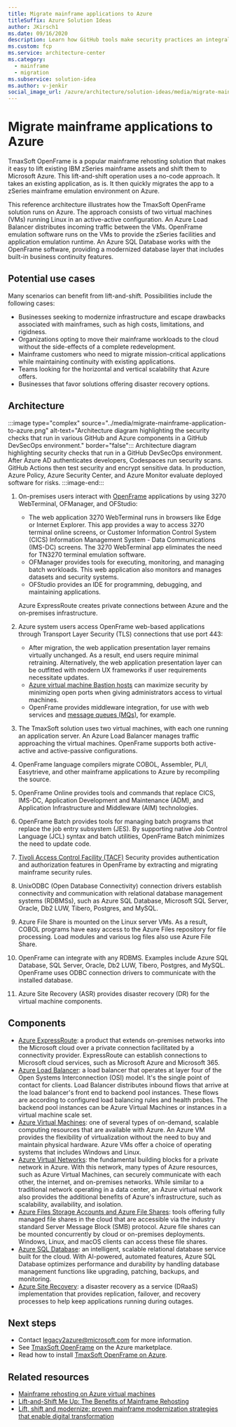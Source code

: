 ```yaml
---
title: Migrate mainframe applications to Azure
titleSuffix: Azure Solution Ideas
author: JKirsch1
ms.date: 09/16/2020
description: Learn how GitHub tools make security practices an integral part of DevOps while maintaining efficiency. See how to use these tools within an Azure framework.
ms.custom: fcp
ms.service: architecture-center
ms.category:
  - mainframe
  - migration
ms.subservice: solution-idea
ms.author: v-jenkir
social_image_url: /azure/architecture/solution-ideas/media/migrate-mainframe-application-to-azure.png
---
```


# Migrate mainframe applications to Azure

TmaxSoft OpenFrame is a popular mainframe rehosting solution that makes it easy to lift existing IBM zSeries mainframe assets and shift them to Microsoft Azure. This lift-and-shift operation uses a no-code approach. It takes an existing application, as is. It then quickly migrates the app to a zSeries mainframe emulation environment on Azure.

This reference architecture illustrates how the TmaxSoft OpenFrame solution runs on Azure. The approach consists of two virtual machines (VMs) running Linux in an active-active configuration. An Azure Load Balancer distributes incoming traffic between the VMs. OpenFrame emulation software runs on the VMs to provide the zSeries facilities and application emulation runtime. An Azure SQL Database works with the OpenFrame software, providing a modernized database layer that includes built-in business continuity features.

## Potential use cases

Many scenarios can benefit from lift-and-shift. Possibilities include the following cases:

- Businesses seeking to modernize infrastructure and escape drawbacks associated with mainframes, such as high costs, limitations, and rigidness.
- Organizations opting to move their mainframe workloads to the cloud without the side-effects of a complete redevelopment.
- Mainframe customers who need to migrate mission-critical applications while maintaining continuity with existing applications.
- Teams looking for the horizontal and vertical scalability that Azure offers.
- Businesses that favor solutions offering disaster recovery options.

## Architecture

:::image type="complex" source="../media/migrate-mainframe-application-to-azure.png" alt-text="Architecture diagram highlighting the security checks that run in various GitHub and Azure components in a GitHub DevSecOps environment." border="false":::
   Architecture diagram highlighting security checks that run in a GitHub DevSecOps environment. After Azure AD authenticates developers, Codespaces run security scans. GitHub Actions then test security and encrypt sensitive data. In production, Azure Policy, Azure Security Center, and Azure Monitor evaluate deployed software for risks.
:::image-end:::

1. On-premises users interact with [OpenFrame][Information about TmaxSoft OpenFrame on the Microsoft commercial marketplace] applications by using 3270 WebTerminal, OFManager, and OFStudio:

   - The web application 3270 WebTerminal runs in browsers like Edge or Internet Explorer. This app provides a way to access 3270 terminal online screens, or Customer Information Control System (CICS) Information Management System - Data Communications (IMS-DC) screens. The 3270 WebTerminal app eliminates the need for TN3270 terminal emulation software.
   - OFManager provides tools for executing, monitoring, and managing batch workloads. This web application also monitors and manages datasets and security systems.
   - OFStudio provides an IDE for programming, debugging, and maintaining applications.

   Azure ExpressRoute creates private connections between Azure and the on-premises infrastructure.

1. Azure system users access OpenFrame web-based applications through Transport Layer Security (TLS) connections that use port 443:
   - After migration, the web application presentation layer remains virtually unchanged. As a result, end users require minimal retraining. Alternatively, the web application presentation layer can be outfitted with modern UX frameworks if user requirements necessitate updates.
   - [Azure virtual machine Bastion hosts][What is Azure Bastion] can maximize security by minimizing open ports when giving administrators access to virtual machines.
   - OpenFrame provides middleware integration, for use with web services and [message queues (MQs)][Message queues], for example.

1. The TmaxSoft solution uses two virtual machines, with each one running an application server. An Azure Load Balancer manages traffic approaching the virtual machines. OpenFrame supports both active-active and active-passive configurations.
1. OpenFrame language compilers migrate COBOL, Assembler, PL/I, Easytrieve, and other mainframe applications to Azure by recompiling the source.
1. OpenFrame Online provides tools and commands that replace CICS, IMS-DC, Application Development and Maintenance (ADM), and Application Infrastructure and Middleware (AIM) technologies.
1. OpenFrame Batch provides tools for managing batch programs that replace the job entry subsystem (JES). By supporting native Job Control Language (JCL) syntax and batch utilities, OpenFrame Batch minimizes the need to update code.
1. [Tivoli Access Control Facility (TACF)][TACF] Security provides authentication and authorization features in OpenFrame by extracting and migrating mainframe security rules.
1. UnixODBC (Open Database Connectivity) connection drivers establish connectivity and communication with relational database management systems (RDBMSs), such as Azure SQL Database, Microsoft SQL Server, Oracle, Db2 LUW, Tibero, Postgres, and MySQL.
1. Azure File Share is mounted on the Linux server VMs. As a result, COBOL programs have easy access to the Azure Files repository for file processing. Load modules and various log files also use Azure File Share.
1. OpenFrame can integrate with any RDBMS. Examples include Azure SQL Database, SQL Server, Oracle, Db2 LUW, Tibero, Postgres, and MySQL. OpenFrame uses ODBC connection drivers to communicate with the installed database.
1. Azure Site Recovery (ASR) provides disaster recovery (DR) for the virtual machine components.

## Components

- [Azure ExpressRoute][Azure ExpressRoute]: a product that extends on-premises networks into the Microsoft cloud over a private connection facilitated by a connectivity provider. ExpressRoute can establish connections to Microsoft cloud services, such as Microsoft Azure and Microsoft 365.
- [Azure Load Balancer][Azure Load Balancer]: a load balancer that operates at layer four of the Open Systems Interconnection (OSI) model. It's the single point of contact for clients. Load Balancer distributes inbound flows that arrive at the load balancer's front end to backend pool instances. These flows are according to configured load balancing rules and health probes. The backend pool instances can be Azure Virtual Machines or instances in a virtual machine scale set.
- [Azure Virtual Machines][Azure Virtual Machines]: one of several types of on-demand, scalable computing resources that are available with Azure. An Azure VM provides the flexibility of virtualization without the need to buy and maintain physical hardware. Azure VMs offer a choice of operating systems that includes Windows and Linux.
- [Azure Virtual Networks][Azure Virtual Networks]: the fundamental building blocks for a private network in Azure. With this network, many types of Azure resources, such as Azure Virtual Machines, can securely communicate with each other, the internet, and on-premises networks. While similar to a traditional network operating in a data center, an Azure virtual network also provides the additional benefits of Azure's infrastructure, such as scalability, availability, and isolation.
- [Azure Files Storage Accounts and Azure File Shares][Azure Files]: tools offering fully managed file shares in the cloud that are accessible via the industry standard Server Message Block (SMB) protocol. Azure file shares can be mounted concurrently by cloud or on-premises deployments. Windows, Linux, and macOS clients can access these file shares.
- [Azure SQL Database][Azure SQL Database]: an intelligent, scalable relational database service built for the cloud. With AI-powered, automated features, Azure SQL Database optimizes performance and durability by handling database management functions like upgrading, patching, backups, and monitoring.
- [Azure Site Recovery][Azure Site Recovery]: a disaster recovery as a service (DRaaS) implementation that provides replication, failover, and recovery processes to help keep applications running during outages.

## Next steps

- Contact legacy2azure@microsoft.com for more information.
- See [TmaxSoft OpenFrame][Information about TmaxSoft OpenFrame on the Microsoft commercial marketplace] on the Azure marketplace.
- Read how to install [TmaxSoft OpenFrame on Azure][Install TmaxSoft OpenFrame on Azure article].

## Related resources
- [Mainframe rehosting on Azure virtual machines][Mainframe rehosting on Azure virtual machines]
- [Lift-and-Shift Me Up: The Benefits of Mainframe Rehosting][Lift-and-Shift Me Up: The Benefits of Mainframe Rehosting]
- [Lift, shift and modernize: proven mainframe modernization strategies that enable digital transformation][Lift and shift]

[Azure ExpressRoute]: https://docs.microsoft.com/azure/expressroute/expressroute-introduction
[Azure Load Balancer]: https://docs.microsoft.com/azure/load-balancer/load-balancer-overview
[Azure Files]: https://docs.microsoft.com/azure/storage/files/storage-files-introduction
[Azure Site Recovery]: https://azure.microsoft.com/services/site-recovery/
[Azure SQL Database]: https://azure.microsoft.com/services/sql-database/
[Azure Virtual Machines]: https://azure.microsoft.com/services/virtual-machines/
[Azure Virtual Networks]: https://docs.microsoft.com/azure/virtual-network/virtual-networks-overview
[Information about TmaxSoft OpenFrame on the Microsoft commercial marketplace]: https://azuremarketplace.microsoft.com/marketplace/apps/tmaxsoft.openframe?tab=Overview
[Install TmaxSoft OpenFrame on Azure article]: https://docs.microsoft.com/azure/virtual-machines/workloads/mainframe-rehosting/tmaxsoft/install-openframe-azure
[Lift-and-Shift Me Up: The Benefits of Mainframe Rehosting]: https://www.tmaxsoft.com/lift-and-shift-me-up-the-benefits-of-mainframe-rehosting/
[Lift and shift]: https://www.tmaxsoft.com/wp-content/uploads/TmaSof_eBook_OpenFrame.pdf
[Mainframe rehosting on Azure virtual machines]: https://docs.microsoft.com/azure/virtual-machines/workloads/mainframe-rehosting/overview
[Message queues]: https://www.ibm.com/cloud/learn/message-queues
[TACF]: http://ps-2.kev009.com/rs6000/redbook-cd/sg245140.pdf
[What is Azure Bastion]: https://docs.microsoft.com/azure/bastion/bastion-overview